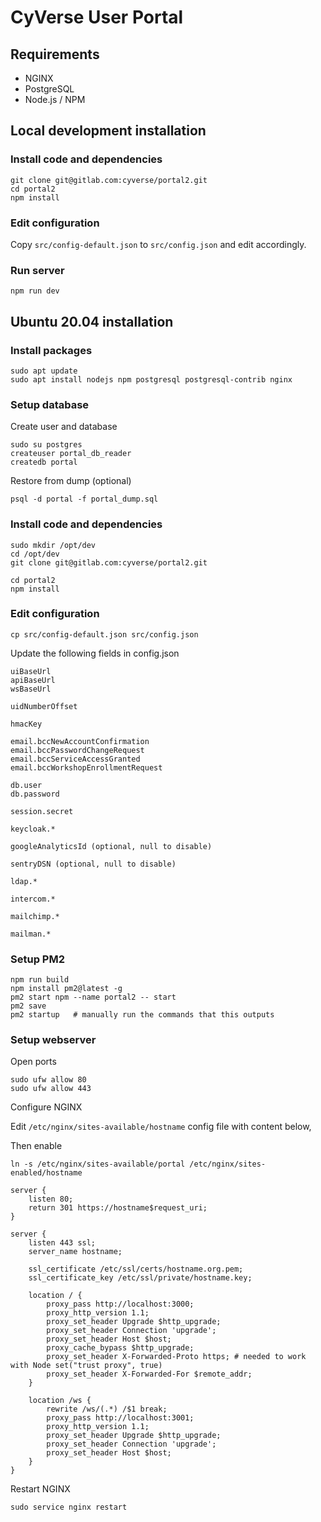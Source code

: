 # CyVerse User Portal

## Requirements

* NGINX
* PostgreSQL
* Node.js / NPM

## Local development installation

### Install code and dependencies
```
git clone git@gitlab.com:cyverse/portal2.git
cd portal2
npm install
```

### Edit configuration
Copy `src/config-default.json` to `src/config.json` and edit accordingly.

### Run server
```
npm run dev
```

## Ubuntu 20.04 installation

### Install packages
```
sudo apt update
sudo apt install nodejs npm postgresql postgresql-contrib nginx
```

### Setup database

Create user and database
```
sudo su postgres
createuser portal_db_reader
createdb portal
```

Restore from dump (optional)
```
psql -d portal -f portal_dump.sql
```

### Install code and dependencies
```
sudo mkdir /opt/dev
cd /opt/dev
git clone git@gitlab.com:cyverse/portal2.git

cd portal2
npm install
```

### Edit configuration

```
cp src/config-default.json src/config.json
```

Update the following fields in config.json
```
uiBaseUrl
apiBaseUrl
wsBaseUrl

uidNumberOffset

hmacKey

email.bccNewAccountConfirmation
email.bccPasswordChangeRequest
email.bccServiceAccessGranted
email.bccWorkshopEnrollmentRequest

db.user
db.password

session.secret

keycloak.*

googleAnalyticsId (optional, null to disable)

sentryDSN (optional, null to disable)

ldap.*

intercom.*

mailchimp.*

mailman.*
```

### Setup PM2

```
npm run build
npm install pm2@latest -g
pm2 start npm --name portal2 -- start
pm2 save
pm2 startup   # manually run the commands that this outputs
```

### Setup webserver

Open ports
```
sudo ufw allow 80
sudo ufw allow 443
```

Configure NGINX

Edit `/etc/nginx/sites-available/hostname` config file with content below,

Then enable
```
ln -s /etc/nginx/sites-available/portal /etc/nginx/sites-enabled/hostname
```

```
server {
    listen 80;
    return 301 https://hostname$request_uri;
}

server {
    listen 443 ssl;
    server_name hostname;

    ssl_certificate /etc/ssl/certs/hostname.org.pem;
    ssl_certificate_key /etc/ssl/private/hostname.key;

    location / {
        proxy_pass http://localhost:3000;
        proxy_http_version 1.1;
        proxy_set_header Upgrade $http_upgrade;
        proxy_set_header Connection 'upgrade';
        proxy_set_header Host $host;
        proxy_cache_bypass $http_upgrade;
        proxy_set_header X-Forwarded-Proto https; # needed to work with Node set("trust proxy", true)
        proxy_set_header X-Forwarded-For $remote_addr;
    }

    location /ws {
        rewrite /ws/(.*) /$1 break;
        proxy_pass http://localhost:3001;
        proxy_http_version 1.1;
        proxy_set_header Upgrade $http_upgrade;
        proxy_set_header Connection 'upgrade';
        proxy_set_header Host $host;
    }
}
```
Restart NGINX
```
sudo service nginx restart
```
